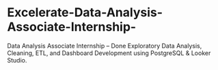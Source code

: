 # Excelerate-Data-Analysis-Associate-Internship-
Data Analysis Associate Internship – Done Exploratory Data Analysis, Cleaning, ETL, and Dashboard Development using PostgreSQL &amp; Looker Studio.
